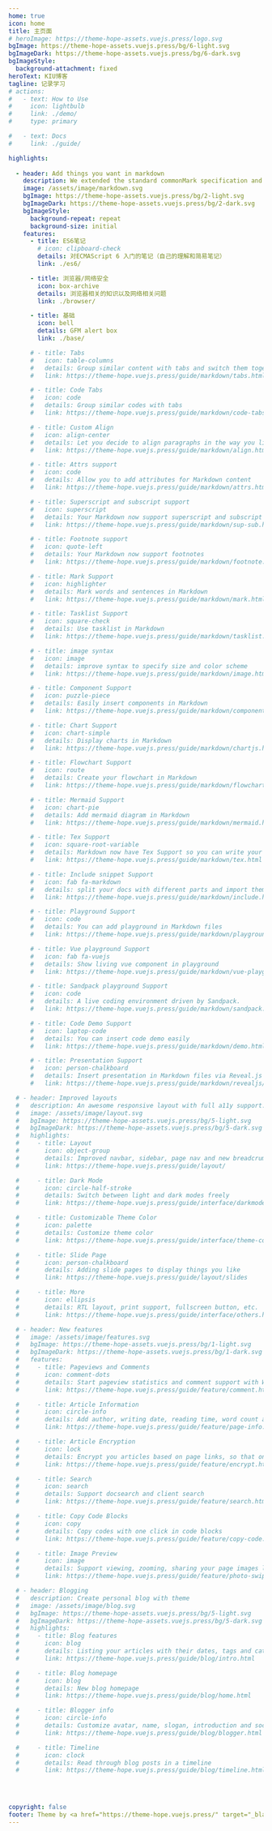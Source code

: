 ```yaml
---
home: true
icon: home
title: 主页面
# heroImage: https://theme-hope-assets.vuejs.press/logo.svg
bgImage: https://theme-hope-assets.vuejs.press/bg/6-light.svg
bgImageDark: https://theme-hope-assets.vuejs.press/bg/6-dark.svg
bgImageStyle:
  background-attachment: fixed
heroText: KIU博客
tagline: 记录学习
# actions:
#   - text: How to Use
#     icon: lightbulb
#     link: ./demo/
#     type: primary

#   - text: Docs
#     link: ./guide/

highlights:
 
  - header: Add things you want in markdown
    description: We extended the standard commonMark specification and added tons of new features for you.
    image: /assets/image/markdown.svg
    bgImage: https://theme-hope-assets.vuejs.press/bg/2-light.svg
    bgImageDark: https://theme-hope-assets.vuejs.press/bg/2-dark.svg
    bgImageStyle:
      background-repeat: repeat
      background-size: initial
    features:
      - title: ES6笔记
        # icon: clipboard-check
        details: 对ECMAScript 6 入门的笔记（自己的理解和简易笔记）
        link: ./es6/

      - title: 浏览器/网络安全
        icon: box-archive
        details: 浏览器相关的知识以及网络相关问题
        link: ./browser/

      - title: 基础
        icon: bell
        details: GFM alert box
        link: ./base/

      # - title: Tabs
      #   icon: table-columns
      #   details: Group similar content with tabs and switch them together
      #   link: https://theme-hope.vuejs.press/guide/markdown/tabs.html

      # - title: Code Tabs
      #   icon: code
      #   details: Group similar codes with tabs
      #   link: https://theme-hope.vuejs.press/guide/markdown/code-tabs.html

      # - title: Custom Align
      #   icon: align-center
      #   details: Let you decide to align paragraphs in the way you like
      #   link: https://theme-hope.vuejs.press/guide/markdown/align.html

      # - title: Attrs support
      #   icon: code
      #   details: Allow you to add attributes for Markdown content
      #   link: https://theme-hope.vuejs.press/guide/markdown/attrs.html

      # - title: Superscript and subscript support
      #   icon: superscript
      #   details: Your Markdown now support superscript and subscript
      #   link: https://theme-hope.vuejs.press/guide/markdown/sup-sub.html

      # - title: Footnote support
      #   icon: quote-left
      #   details: Your Markdown now support footnotes
      #   link: https://theme-hope.vuejs.press/guide/markdown/footnote.html

      # - title: Mark Support
      #   icon: highlighter
      #   details: Mark words and sentences in Markdown
      #   link: https://theme-hope.vuejs.press/guide/markdown/mark.html

      # - title: Tasklist Support
      #   icon: square-check
      #   details: Use tasklist in Markdown
      #   link: https://theme-hope.vuejs.press/guide/markdown/tasklist.html

      # - title: image syntax
      #   icon: image
      #   details: improve syntax to specify size and color scheme
      #   link: https://theme-hope.vuejs.press/guide/markdown/image.html

      # - title: Component Support
      #   icon: puzzle-piece
      #   details: Easily insert components in Markdown
      #   link: https://theme-hope.vuejs.press/guide/markdown/component.html

      # - title: Chart Support
      #   icon: chart-simple
      #   details: Display charts in Markdown
      #   link: https://theme-hope.vuejs.press/guide/markdown/chartjs.html

      # - title: Flowchart Support
      #   icon: route
      #   details: Create your flowchart in Markdown
      #   link: https://theme-hope.vuejs.press/guide/markdown/flowchart.html

      # - title: Mermaid Support
      #   icon: chart-pie
      #   details: Add mermaid diagram in Markdown
      #   link: https://theme-hope.vuejs.press/guide/markdown/mermaid.html

      # - title: Tex Support
      #   icon: square-root-variable
      #   details: Markdown now have Tex Support so you can write your formula
      #   link: https://theme-hope.vuejs.press/guide/markdown/tex.html

      # - title: Include snippet Support
      #   icon: fab fa-markdown
      #   details: split your docs with different parts and import them in Markdown
      #   link: https://theme-hope.vuejs.press/guide/markdown/include.html

      # - title: Playground Support
      #   icon: code
      #   details: You can add playground in Markdown files
      #   link: https://theme-hope.vuejs.press/guide/markdown/playground.html

      # - title: Vue playground Support
      #   icon: fab fa-vuejs
      #   details: Show living vue component in playground
      #   link: https://theme-hope.vuejs.press/guide/markdown/vue-playground.html

      # - title: Sandpack playground Support
      #   icon: code
      #   details: A live coding environment driven by Sandpack.
      #   link: https://theme-hope.vuejs.press/guide/markdown/sandpack.html

      # - title: Code Demo Support
      #   icon: laptop-code
      #   details: You can insert code demo easily
      #   link: https://theme-hope.vuejs.press/guide/markdown/demo.html

      # - title: Presentation Support
      #   icon: person-chalkboard
      #   details: Insert presentation in Markdown files via Reveal.js
      #   link: https://theme-hope.vuejs.press/guide/markdown/revealjs/

  # - header: Improved layouts
  #   description: An awesome responsive layout with full a11y support.
  #   image: /assets/image/layout.svg
  #   bgImage: https://theme-hope-assets.vuejs.press/bg/5-light.svg
  #   bgImageDark: https://theme-hope-assets.vuejs.press/bg/5-dark.svg
  #   highlights:
  #     - title: Layout
  #       icon: object-group
  #       details: Improved navbar, sidebar, page nav and new breadcrumb, footer and toc. We also bring you a brand new homepage.
  #       link: https://theme-hope.vuejs.press/guide/layout/

  #     - title: Dark Mode
  #       icon: circle-half-stroke
  #       details: Switch between light and dark modes freely
  #       link: https://theme-hope.vuejs.press/guide/interface/darkmode.html

  #     - title: Customizable Theme Color
  #       icon: palette
  #       details: Customize theme color
  #       link: https://theme-hope.vuejs.press/guide/interface/theme-color.html

  #     - title: Slide Page
  #       icon: person-chalkboard
  #       details: Adding slide pages to display things you like
  #       link: https://theme-hope.vuejs.press/guide/layout/slides

  #     - title: More
  #       icon: ellipsis
  #       details: RTL layout, print support, fullscreen button, etc.
  #       link: https://theme-hope.vuejs.press/guide/interface/others.html

  # - header: New features
  #   image: /assets/image/features.svg
  #   bgImage: https://theme-hope-assets.vuejs.press/bg/1-light.svg
  #   bgImageDark: https://theme-hope-assets.vuejs.press/bg/1-dark.svg
  #   features:
  #     - title: Pageviews and Comments
  #       icon: comment-dots
  #       details: Start pageview statistics and comment support with Waline
  #       link: https://theme-hope.vuejs.press/guide/feature/comment.html

  #     - title: Article Information
  #       icon: circle-info
  #       details: Add author, writing date, reading time, word count and other information to your article
  #       link: https://theme-hope.vuejs.press/guide/feature/page-info.html

  #     - title: Article Encryption
  #       icon: lock
  #       details: Encrypt you articles based on page links, so that only the one you want could see them
  #       link: https://theme-hope.vuejs.press/guide/feature/encrypt.html

  #     - title: Search
  #       icon: search
  #       details: Support docsearch and client search
  #       link: https://theme-hope.vuejs.press/guide/feature/search.html

  #     - title: Copy Code Blocks
  #       icon: copy
  #       details: Copy codes with one click in code blocks
  #       link: https://theme-hope.vuejs.press/guide/feature/copy-code.html

  #     - title: Image Preview
  #       icon: image
  #       details: Support viewing, zooming, sharing your page images like a gallery
  #       link: https://theme-hope.vuejs.press/guide/feature/photo-swipe.html

  # - header: Blogging
  #   description: Create personal blog with theme
  #   image: /assets/image/blog.svg
  #   bgImage: https://theme-hope-assets.vuejs.press/bg/5-light.svg
  #   bgImageDark: https://theme-hope-assets.vuejs.press/bg/5-dark.svg
  #   highlights:
  #     - title: Blog features
  #       icon: blog
  #       details: Listing your articles with their dates, tags and categories
  #       link: https://theme-hope.vuejs.press/guide/blog/intro.html

  #     - title: Blog homepage
  #       icon: blog
  #       details: New blog homepage
  #       link: https://theme-hope.vuejs.press/guide/blog/home.html

  #     - title: Blogger info
  #       icon: circle-info
  #       details: Customize avatar, name, slogan, introduction and social links
  #       link: https://theme-hope.vuejs.press/guide/blog/blogger.html

  #     - title: Timeline
  #       icon: clock
  #       details: Read through blog posts in a timeline
  #       link: https://theme-hope.vuejs.press/guide/blog/timeline.html

 
 

copyright: false
footer: Theme by <a href="https://theme-hope.vuejs.press/" target="_blank">VuePress Theme Hope</a> | MIT Licensed, Copyright © 2019-present Mr.Hope
---
```

<!-- This is an example of a project homepage. You can place your main content here.

To use this layout, you need to set `home: true` in the page front matter.

For related descriptions of configuration items, please see [Project HomePage Layout Config](https://theme-hope.vuejs.press/guide/layout/home/). -->
